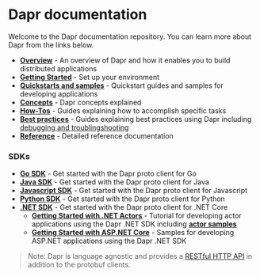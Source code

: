 # Dapr documentation

Welcome to the Dapr documentation repository. You can learn more about Dapr from the links below.

- **[Overview](./overview.md)** - An overview of Dapr and how it enables you to build distributed applications
- **[Getting Started](./getting-started)** - Set up your environment
- **[Quickstarts and samples](./quickstart)** - Quickstart guides and samples for developing applications
- **[Concepts](./concepts)** - Dapr concepts explained
- **[How-Tos](./howto)** - Guides explaining how to accomplish specific tasks
- **[Best practices](./howto)** - Guides explaining best practices  using Dapr including [debugging and troublingshooting](https://github.com/dapr/docs/tree/master/best-practices/troubleshooting)
- **[Reference](./reference)** - Detailed reference documentation

 ### SDKs

 - **[Go SDK](https://github.com/dapr/go-sdk)** - Get started with the Dapr proto client for Go
 - **[Java SDK](https://github.com/dapr/java-sdk)** - Get started with the Dapr proto client for Java
 - **[Javascript SDK](https://github.com/dapr/js-sdk)** - Get started with the Dapr proto client for Javascript
 - **[Python SDK](https://github.com/dapr/python-sdk)** - Get started with the Dapr proto client for Python
 - **[.NET SDK](https://github.com/dapr/dotnet-sdk)** - Get started with the Dapr proto client for .NET Core
    - **[Getting Started with .NET Actors](https://github.com/dapr/dotnet-sdk/blob/master/docs/get-started-dapr-actor.md)** - Tutorial for developing actor applications using the Dapr .NET SDK including  **[actor samples](https://github.com/dapr/dotnet-sdk/tree/master/samples/Actor)**
     - **[Getting Started with ASP.NET Core](https://github.com/dapr/dotnet-sdk/tree/master/samples/AspNetCore)** - Samples for developing ASP.NET applications using the Dapr .NET SDK
 
> Note: Dapr is language agnostic and provides a [RESTful HTTP API](./reference/api) in addition to the protobuf clients.
